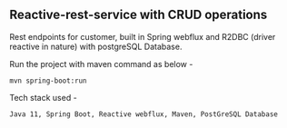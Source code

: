 ## Reactive-rest-service with CRUD operations 

Rest endpoints for customer, built in Spring webflux and R2DBC (driver reactive in nature) with postgreSQL Database.

Run the project with maven command as below - 

```
mvn spring-boot:run
```

Tech stack used - 

```
Java 11, Spring Boot, Reactive webflux, Maven, PostGreSQL Database
```
